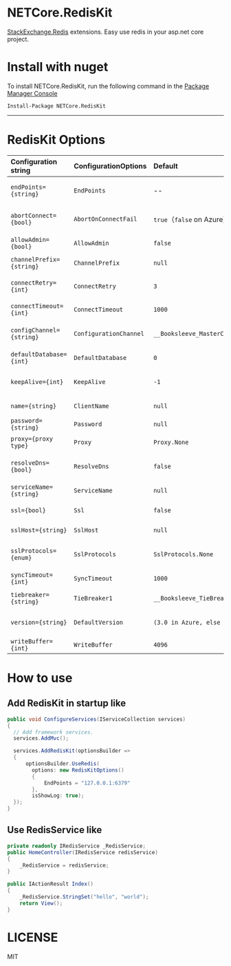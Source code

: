# NETCore.RedisKit
[StackExchange.Redis](https://github.com/StackExchange/StackExchange.Redis) extensions. Easy use redis in your asp.net core project.

# Install with nuget

To install NETCore.RedisKit, run the following command in the [Package Manager Console](https://docs.microsoft.com/zh-cn/nuget/tools/package-manager-console)

```
Install-Package NETCore.RedisKit
```
---

# RedisKit Options

| Configuration string      | ConfigurationOptions    | Default           | Meaning                   |
| :------------------------ | :---------------------- | :---------------- | :------------------------ |
| `endPoints={string}`      |`EndPoints`              | --                | Redis server endPoint string,multi endPoint split with ',' like '127.0.0.1:6379,127.0.0.1:6380'|
| `abortConnect={bool}`     | `AbortOnConnectFail`    | `true`（`false` on Azure） | If true, Connect will not create a connection while no servers are available |
| `allowAdmin={bool}`       | `AllowAdmin`	          | `false`            | Enables a range of commands that are considered risky|
| `channelPrefix={string}`  | `ChannelPrefix`         | `null`             | Optional channel prefix for all pub/sub operations |
| `connectRetry={int}`      |	`ConnectRetry`          |	`3`                | The number of times to repeat connect attempts during initial `Connect` |
| `connectTimeout={int}`    | `ConnectTimeout`	      | `1000`             | Timeout (ms) for connect operations |
| `configChannel={string}`  |	`ConfigurationChannel`   |	`__Booksleeve_MasterChanged` | Broadcast channel name for communicating configuration changes |
| `defaultDatabase={int}`   |	`DefaultDatabase`       |	`0`             | Default database index, from `0` to databases `- 1`|
| `keepAlive={int}`         |	`KeepAlive`             |	`-1	`              | Time (seconds) at which to send a message to help keep sockets alive |
| `name={string}`           |	`ClientName`            |	`null`             | Identification for the connection within redis |
| `password={string}`       |	`Password`              |	`null`             | Password for the redis server |
| `proxy={proxy type}`      |	`Proxy`                 |	`Proxy.None`       | Type of proxy in use (if any); for example “twemproxy” |
| `resolveDns={bool}`       |	`ResolveDns`            |	`false`            | Specifies that DNS resolution should be explicit and eager, rather than implicit |
| `serviceName={string}`	  | `ServiceName`           |	`null`             | Not currently implemented (intended for use with sentinel) |
| `ssl={bool}`              |	`Ssl`                   |	`false`            | Specifies that SSL encryption should be used |
| `sslHost={string}`        | `SslHost`               |	`null`             | Enforces a particular SSL host identity on the server’s certificate |
| `sslProtocols={enum}`	   | `SslProtocols`           |	`SslProtocols.None`| Ssl/Tls versions supported when using an encrypted connection. Use ‘\|’ to provide multiple values. |
| `syncTimeout={int}`      | `SyncTimeout`            |	`1000`             | Time (ms) to allow for synchronous operations |
| `tiebreaker={string}`    | `TieBreaker1`            |	`__Booksleeve_TieBreak` |	Key to use for selecting a server in an ambiguous master scenario  |
| `version={string}`       | `DefaultVersion`         |	`(3.0 in Azure, else 2.0)` | Redis version level (useful when the server does not make this available) |
| `writeBuffer={int}`      |	`WriteBuffer`           |	`4096`             |	Size of the output buffer |


# How to use

## Add RedisKit in startup like 

```csharp
public void ConfigureServices(IServiceCollection services)
{
  // Add framework services.
  services.AddMvc();

  services.AddRedisKit(optionsBuilder =>
  {
      optionsBuilder.UseRedis(
        options: new RedisKitOptions()
        {
            EndPoints = "127.0.0.1:6379"
        },
        isShowLog: true);
  });
}

```

## Use RedisService like 

```csharp
private readonly IRedisService _RedisService;
public HomeController(IRedisService redisService)
{
    _RedisService = redisService;
}

public IActionResult Index()
{
    _RedisService.StringSet("hello", "world");
    return View();
}

```

# LICENSE

MIT
